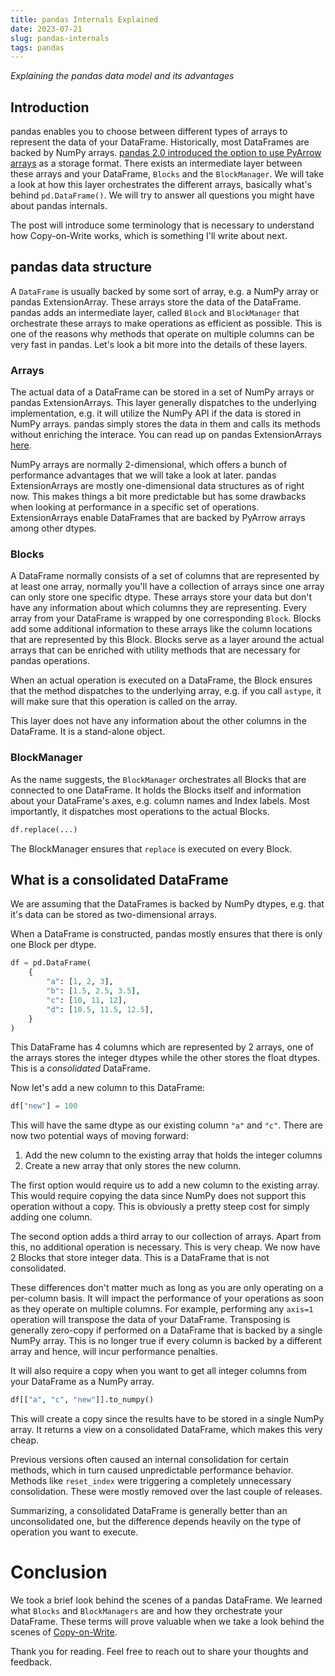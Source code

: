 ```yaml
---
title: pandas Internals Explained
date: 2023-07-21
slug: pandas-internals
tags: pandas
---
```


_Explaining the pandas data model and its advantages_

## Introduction

pandas enables you to choose between different types of arrays to represent the data of your
DataFrame. Historically, most DataFrames are backed by NumPy arrays. [pandas 2.0 introduced the 
option to use PyArrow arrays](https://medium.com/gitconnected/welcoming-pandas-2-0-194094e4275b) as a storage format. 
There exists an intermediate layer between these arrays and your DataFrame, ``Blocks`` and the
``BlockManager``. We will take a look at how this layer orchestrates the different arrays, basically
what's behind ``pd.DataFrame()``. We will try to answer all questions you might have about pandas 
internals.

The post will introduce some terminology that is necessary to understand how Copy-on-Write works,
which is something I'll write about next.

## pandas data structure

A ``DataFrame`` is usually backed by some sort of array, e.g. a NumPy array or 
pandas ExtensionArray. These arrays store the data of the DataFrame. pandas adds an intermediate 
layer, called ``Block`` and ``BlockManager`` that orchestrate these arrays to make operations as 
efficient as possible. This is one of the reasons why methods that operate on multiple columns can 
be very fast in pandas. Let's look a bit more into the details of these layers.

### Arrays

The actual data of a DataFrame can be stored in a set of NumPy arrays or pandas ExtensionArrays. 
This layer generally dispatches to the underlying implementation, e.g. it will utilize the NumPy 
API if the data is stored in NumPy arrays. pandas simply stores the data in them and calls its 
methods without enriching the interace. You can read up on pandas 
ExtensionArrays [here](https://pandas.pydata.org/pandas-docs/stable/reference/api/pandas.api.extensions.ExtensionArray.html).

NumPy arrays are normally 2-dimensional, which offers a bunch of performance advantages that we
will take a look at later. pandas ExtensionArrays are mostly one-dimensional data structures as
of right now. This makes things a bit more predictable but has some drawbacks when looking at
performance in a specific set of operations. ExtensionArrays enable DataFrames that are backed by
PyArrow arrays among other dtypes.

### Blocks

A DataFrame normally consists of a set of columns that are represented by at least one array, 
normally you'll have a collection of arrays since one array can only store one specific dtype.
These arrays store your data but don't have any information about which columns they are
representing. Every array from your DataFrame is wrapped by one corresponding ``Block``. Blocks
add some additional information to these arrays like the column locations that are represented
by this Block. Blocks serve as a layer around the actual arrays that can be enriched with utility methods
that are necessary for pandas operations.

When an actual operation is executed on a DataFrame, the Block ensures that the method dispatches
to the underlying array, e.g. if you call ``astype``, it will make sure that this operation is
called on the array.

This layer does not have any information about the other columns in the DataFrame. It is a stand-alone
object.

### BlockManager

As the name suggests, the ``BlockManager`` orchestrates all Blocks that are connected to one 
DataFrame. It holds the Blocks itself and information about your DataFrame's axes, e.g. column names
and Index labels. Most importantly, it dispatches most operations to the actual Blocks.

```python
df.replace(...)
```

The BlockManager ensures that ``replace`` is executed on every Block.

## What is a consolidated DataFrame

We are assuming that the DataFrames is backed by NumPy dtypes, e.g. that it's data can be stored
as two-dimensional arrays.

When a DataFrame is constructed, pandas mostly ensures that there is only one Block per dtype.

```python
df = pd.DataFrame(
    {
        "a": [1, 2, 3],
        "b": [1.5, 2.5, 3.5],
        "c": [10, 11, 12],
        "d": [10.5, 11.5, 12.5],
    }
)
```

This DataFrame has 4 columns which are represented by 2 arrays, one of the arrays stores the integer
dtypes while the other stores the float dtypes. This is a _consolidated_ DataFrame.

Now let's add a new column to this DataFrame:

```python
df["new"] = 100
```

This will have the same dtype as our existing column ``"a"`` and ``"c"``. There are now two potential
ways of moving forward:

1. Add the new column to the existing array that holds the integer columns
2. Create a new array that only stores the new column.

The first option would require us to add a new column to the existing array. This would require copying
the data since NumPy does not support this operation without a copy. This is obviously a pretty steep
cost for simply adding one column.

The second option adds a third array to our collection of arrays. Apart from this, no additional 
operation is necessary. This is very cheap. We now have 2 Blocks that store integer data. This is
a DataFrame that is not consolidated.

These differences don't matter much as long as you are only operating on a per-column basis. It
will impact the performance of your operations as soon as they operate on multiple columns.
For example, performing any ``axis=1`` operation will transpose the data of your DataFrame. 
Transposing is generally zero-copy if performed on a DataFrame that is backed by a single NumPy
array. This is no longer true if every column is backed by a different array and hence, will incur
performance penalties.

It will also require a copy when you want to get all integer columns from your DataFrame as a 
NumPy array.

```python
df[["a", "c", "new"]].to_numpy()
```

This will create a copy since the results have to be stored in a single NumPy array. It returns
a view on a consolidated DataFrame, which makes this very cheap.

Previous versions often caused an internal consolidation for certain methods, which in turn caused 
unpredictable performance behavior. Methods like ``reset_index`` were triggering a completely
unnecessary consolidation. These were mostly removed over the last couple of releases.

Summarizing, a consolidated DataFrame is generally better than an unconsolidated one, but the 
difference depends heavily on the type of operation you want to execute.

# Conclusion

We took a brief look behind the scenes of a pandas DataFrame. We learned what ``Blocks`` and
``BlockManagers`` are and how they orchestrate your DataFrame. These terms will prove valuable
when we take a look behind the scenes of 
[Copy-on-Write](https://medium.com/towards-data-science/a-solution-for-inconsistencies-in-indexing-operations-in-pandas-b76e10719744).

Thank you for reading. Feel free to reach out to share your thoughts and feedback.
